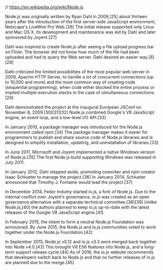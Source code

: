 // https://en.wikipedia.org/wiki/Node.js

Node.js was originally written by Ryan Dahl in 2009,[25] about thirteen years after the introduction of the first server-side JavaScript environment, Netscape's LiveWire Pro Web.[26] The initial release supported only Linux and Mac OS X. Its development and maintenance was led by Dahl and later sponsored by Joyent.[27]

Dahl was inspired to create Node.js after seeing a file upload progress bar on Flickr. The browser did not know how much of the file had been uploaded and had to query the Web server. Dahl desired an easier way.[8][28]

Dahl criticized the limited possibilities of the most popular web server in 2009, Apache HTTP Server, to handle a lot of concurrent connections (up to 10,000 and more) and the most common way of creating code (sequential programming), when code either blocked the entire process or implied multiple execution stacks in the case of simultaneous connections.[29]

Dahl demonstrated the project at the inaugural European JSConf on November 8, 2009.[30][31][32] Node.js combined Google's V8 JavaScript engine, an event loop, and a low-level I/O API.[33]

In January 2010, a package manager was introduced for the Node.js environment called npm.[34] The package manager makes it easier for programmers to publish and share source code of Node.js libraries and is designed to simplify installation, updating, and uninstallation of libraries.[33]

In June 2011, Microsoft and Joyent implemented a native Windows version of Node.js.[35] The first Node.js build supporting Windows was released in July 2011.

In January 2012, Dahl stepped aside, promoting coworker and npm creator Isaac Schlueter to manage the project.[36] In January 2014, Schlueter announced that Timothy J. Fontaine would lead the project.[37]

In December 2014, Fedor Indutny started io.js, a fork of Node.js. Due to the internal conflict over Joyent's governance, io.js was created as an open governance alternative with a separate technical committee.[38][39] Unlike Node.js,[40] the authors planned to keep io.js up-to-date with the latest releases of the Google V8 JavaScript engine.[41]

In February 2015, the intent to form a neutral Node.js Foundation was announced. By June 2015, the Node.js and io.js communities voted to work together under the Node.js Foundation.[42]

In September 2015, Node.js v0.12 and io.js v3.3 were merged back together into Node v4.0.[43] This brought V8 ES6 features into Node.js, and a long-term support release cycle.[44] As of 2016, the io.js website recommends that developers switch back to Node.js and that no further releases of io.js are planned due to the merge.[45]